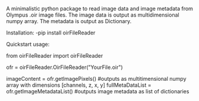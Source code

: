 A minimalistic python package to read image data and image metadata from Olympus .oir image files.
The image data is output as multidimensional numpy array.
The metadata is output as Dictionary.

Installation:
-pip install oirFileReader

Quickstart usage:

from oirFileReader import oirFileReader

ofr = oirFileReader.OirFileReader("YourFile.oir")

imageContent = ofr.getImagePixels()  #outputs as multitimensional numpy array with dimensions [channels, z, x, y]
fullMetaDataList = ofr.getImageMetadataList() #outputs image metadata as list of dictionaries

